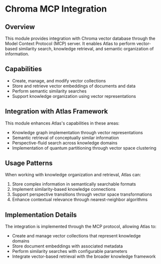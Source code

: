 # Chroma MCP Integration

## Overview

This module provides integration with Chroma vector database through the Model Context Protocol (MCP) server. It enables Atlas to perform vector-based similarity search, knowledge retrieval, and semantic organization of information.

## Capabilities

- Create, manage, and modify vector collections
- Store and retrieve vector embeddings of documents and data
- Perform semantic similarity searches
- Support knowledge organization using vector representations

## Integration with Atlas Framework

This module enhances Atlas's capabilities in these areas:
- Knowledge graph implementation through vector representations
- Semantic retrieval of conceptually similar information
- Perspective-fluid search across knowledge domains
- Implementation of quantum partitioning through vector space clustering

## Usage Patterns

When working with knowledge organization and retrieval, Atlas can:
1. Store complex information in semantically searchable formats
2. Implement similarity-based knowledge connections
3. Support perspective transitions through vector space transformations
4. Enhance contextual relevance through nearest-neighbor algorithms

## Implementation Details

The integration is implemented through the MCP protocol, allowing Atlas to:
- Create and manage vector collections that represent knowledge domains
- Store document embeddings with associated metadata
- Perform similarity searches with configurable parameters
- Integrate vector-based retrieval with the broader knowledge framework